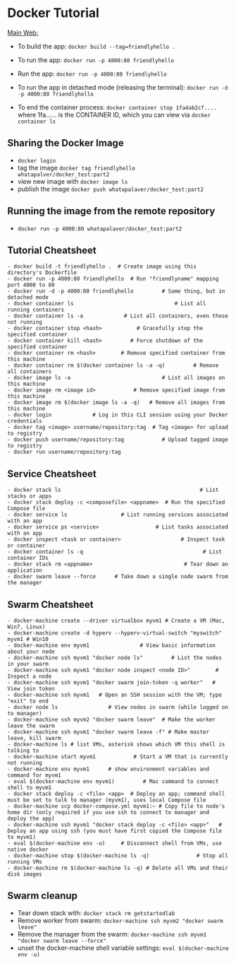 # Docker Tutorial

[Main Web:](https://docs.docker.com/get-started/)


- To build the app: `docker build --tag=friendlyhello .`
- To run the app: `docker run -p 4000:80 friendlyhello`
- Run the app: `docker run -p 4000:80 friendlyhello`

- To run the app in detached mode (releasing the terminal): `docker run -d -p 4000:80 friendlyhello`
- To end the container process: `docker container stop 1fa4ab2cf....` where 1fa...... is the CONTAINER ID, which you can view via `docker container ls`

## Sharing the Docker Image

- `docker login`
- tag the image `docker tag friendlyhello whatapalver/docker_test:part2`
- view new image with `docker image ls`
- publish the image `docker push whatapalaver/docker_test:part2`

## Running the image from the remote repository

- `docker run -p 4000:80 whatapalaver/docker_test:part2`

## Tutorial Cheatsheet

```
- docker build -t friendlyhello .  # Create image using this directory's Dockerfile
- docker run -p 4000:80 friendlyhello  # Run "friendlyname" mapping port 4000 to 80
- docker run -d -p 4000:80 friendlyhello         # Same thing, but in detached mode
- docker container ls                                # List all running containers
- docker container ls -a             # List all containers, even those not running
- docker container stop <hash>           # Gracefully stop the specified container
- docker container kill <hash>         # Force shutdown of the specified container
- docker container rm <hash>        # Remove specified container from this machine
- docker container rm $(docker container ls -a -q)         # Remove all containers
- docker image ls -a                             # List all images on this machine
- docker image rm <image id>            # Remove specified image from this machine
- docker image rm $(docker image ls -a -q)   # Remove all images from this machine
- docker login             # Log in this CLI session using your Docker credentials
- docker tag <image> username/repository:tag  # Tag <image> for upload to registry
- docker push username/repository:tag            # Upload tagged image to registry
- docker run username/repository:tag 
```


## Service Cheatsheet

```
- docker stack ls                                            # List stacks or apps
- docker stack deploy -c <composefile> <appname>  # Run the specified Compose file
- docker service ls                 # List running services associated with an app
- docker service ps <service>                  # List tasks associated with an app
- docker inspect <task or container>                   # Inspect task or container
- docker container ls -q                                      # List container IDs
- docker stack rm <appname>                             # Tear down an application
- docker swarm leave --force      # Take down a single node swarm from the manager
```

## Swarm Cheatsheet

```
- docker-machine create --driver virtualbox myvm1 # Create a VM (Mac, Win7, Linux)
- docker-machine create -d hyperv --hyperv-virtual-switch "myswitch" myvm1 # Win10
- docker-machine env myvm1                # View basic information about your node
- docker-machine ssh myvm1 "docker node ls"         # List the nodes in your swarm
- docker-machine ssh myvm1 "docker node inspect <node ID>"        # Inspect a node
- docker-machine ssh myvm1 "docker swarm join-token -q worker"   # View join token
- docker-machine ssh myvm1   # Open an SSH session with the VM; type "exit" to end
- docker node ls                # View nodes in swarm (while logged on to manager)
- docker-machine ssh myvm2 "docker swarm leave"  # Make the worker leave the swarm
- docker-machine ssh myvm1 "docker swarm leave -f" # Make master leave, kill swarm
- docker-machine ls # list VMs, asterisk shows which VM this shell is talking to
- docker-machine start myvm1            # Start a VM that is currently not running
- docker-machine env myvm1      # show environment variables and command for myvm1
- eval $(docker-machine env myvm1)         # Mac command to connect shell to myvm1
- docker stack deploy -c <file> <app>  # Deploy an app; command shell must be set to talk to manager (myvm1), uses local Compose file
- docker-machine scp docker-compose.yml myvm1:~ # Copy file to node's home dir (only required if you use ssh to connect to manager and deploy the app)
- docker-machine ssh myvm1 "docker stack deploy -c <file> <app>"   # Deploy an app using ssh (you must have first copied the Compose file to myvm1)
- eval $(docker-machine env -u)     # Disconnect shell from VMs, use native docker
- docker-machine stop $(docker-machine ls -q)               # Stop all running VMs
- docker-machine rm $(docker-machine ls -q) # Delete all VMs and their disk images
```

## Swarm cleanup

- Tear down stack with: `docker stack rm getstartedlab`
- Remove worker from swarm: `docker-machine ssh myvm2 "docker swarm leave"`
- Remove the manager from the swarm: `docker-machine ssh myvm1 "docker swarm leave --force"`
- unset the docker-machine shell variable settings: `eval $(docker-machine env -u)`